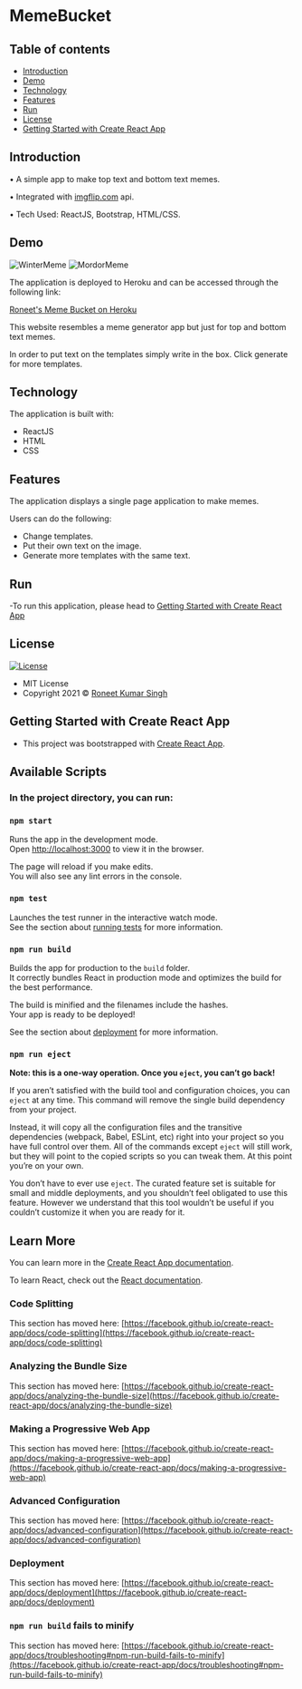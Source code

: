 # MemeBucket

## Table of contents

- [Introduction](#introduction)
- [Demo](#demo)
- [Technology](#technology)
- [Features](#features)
- [Run](#run)
- [License](#license)
- [Getting Started with Create React App](#getting-started-with-create-react-app)

## Introduction

• A simple app to make top text and bottom text memes.

• Integrated with [imgflip.com](https://imgflip.com) api.

• Tech Used: ReactJS, Bootstrap, HTML/CSS.

## Demo

![WinterMeme](https://user-images.githubusercontent.com/56071565/125172134-7872b880-e1d5-11eb-9651-d83353dc1a4c.png)
![MordorMeme](https://user-images.githubusercontent.com/56071565/125172135-7ad51280-e1d5-11eb-8ddd-2962133f4e64.png)

The application is deployed to Heroku and can be accessed through the following link:

[Roneet's Meme Bucket on Heroku](https://memebucket.herokuapp.com/)

This website resembles a meme generator app but just for top and bottom text memes.

In order to put text on the templates simply write in the box. Click generate for more templates.

## Technology

The application is built with:

- ReactJS
- HTML
- CSS

## Features

The application displays a single page application to make memes.

Users can do the following:

- Change templates.
- Put their own text on the image.
- Generate more templates with the same text.

## Run

-To run this application, please head to [Getting Started with Create React App](#getting-started-with-create-react-app)

## License

[![License](https://img.shields.io/:License-MIT-blue.svg?style=flat-square)](http://badges.mit-license.org)

- MIT License
- Copyright 2021 © [Roneet Kumar Singh](https://github.com/roneetsingh)


## Getting Started with Create React App

- This project was bootstrapped with [Create React App](https://github.com/facebook/create-react-app).

## Available Scripts

### In the project directory, you can run:

### `npm start`

Runs the app in the development mode.\
Open [http://localhost:3000](http://localhost:3000) to view it in the browser.

The page will reload if you make edits.\
You will also see any lint errors in the console.

### `npm test`

Launches the test runner in the interactive watch mode.\
See the section about [running tests](https://facebook.github.io/create-react-app/docs/running-tests) for more information.

### `npm run build`

Builds the app for production to the `build` folder.\
It correctly bundles React in production mode and optimizes the build for the best performance.

The build is minified and the filenames include the hashes.\
Your app is ready to be deployed!

See the section about [deployment](https://facebook.github.io/create-react-app/docs/deployment) for more information.

### `npm run eject`

**Note: this is a one-way operation. Once you `eject`, you can’t go back!**

If you aren’t satisfied with the build tool and configuration choices, you can `eject` at any time. This command will remove the single build dependency from your project.

Instead, it will copy all the configuration files and the transitive dependencies (webpack, Babel, ESLint, etc) right into your project so you have full control over them. All of the commands except `eject` will still work, but they will point to the copied scripts so you can tweak them. At this point you’re on your own.

You don’t have to ever use `eject`. The curated feature set is suitable for small and middle deployments, and you shouldn’t feel obligated to use this feature. However we understand that this tool wouldn’t be useful if you couldn’t customize it when you are ready for it.

## Learn More

You can learn more in the [Create React App documentation](https://facebook.github.io/create-react-app/docs/getting-started).

To learn React, check out the [React documentation](https://reactjs.org/).

### Code Splitting

This section has moved here: [https://facebook.github.io/create-react-app/docs/code-splitting](https://facebook.github.io/create-react-app/docs/code-splitting)

### Analyzing the Bundle Size

This section has moved here: [https://facebook.github.io/create-react-app/docs/analyzing-the-bundle-size](https://facebook.github.io/create-react-app/docs/analyzing-the-bundle-size)

### Making a Progressive Web App

This section has moved here: [https://facebook.github.io/create-react-app/docs/making-a-progressive-web-app](https://facebook.github.io/create-react-app/docs/making-a-progressive-web-app)

### Advanced Configuration

This section has moved here: [https://facebook.github.io/create-react-app/docs/advanced-configuration](https://facebook.github.io/create-react-app/docs/advanced-configuration)

### Deployment

This section has moved here: [https://facebook.github.io/create-react-app/docs/deployment](https://facebook.github.io/create-react-app/docs/deployment)

### `npm run build` fails to minify

This section has moved here: [https://facebook.github.io/create-react-app/docs/troubleshooting#npm-run-build-fails-to-minify](https://facebook.github.io/create-react-app/docs/troubleshooting#npm-run-build-fails-to-minify)
